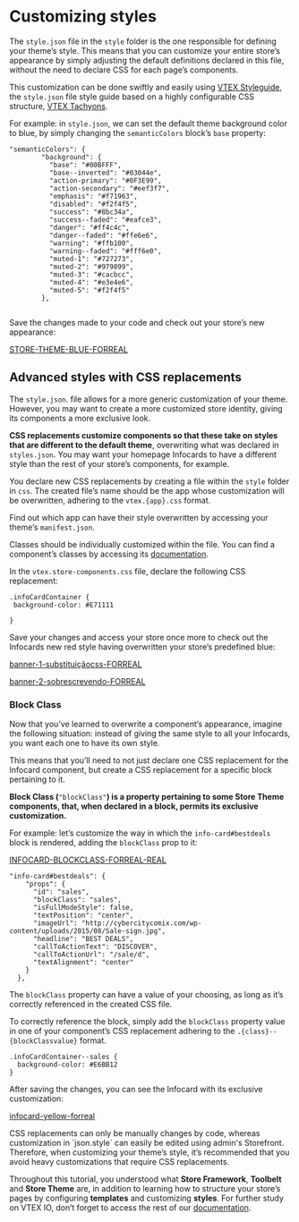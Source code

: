 # Customizing styles

The `style.json` file in the `style` folder is the one responsible for defining your theme’s style. This means that you can customize your entire store’s appearance by simply adjusting the default definitions declared in this file, without the need to declare CSS for each page’s components.

This customization can be done swiftly and easily using [VTEX Styleguide](https://styleguide.vtex.com/#/Styles), the `style.json` file style guide based on a highly configurable CSS structure, [VTEX Tachyons](https://vtex.github.io/vtex-tachyons/). 

For example: in `style.json`, we can set the default theme background color to blue, by simply changing the `semanticColors` block’s `base` property:

```
"semanticColors": {
        "background": {
          "base": "#00BFFF",
          "base--inverted": "#03044e",
          "action-primary": "#0F3E99",
          "action-secondary": "#eef3f7",
          "emphasis": "#f71963",
          "disabled": "#f2f4f5",
          "success": "#8bc34a",
          "success--faded": "#eafce3",
          "danger": "#ff4c4c",
          "danger--faded": "#ffe6e6",
          "warning": "#ffb100",
          "warning--faded": "#fff6e0",
          "muted-1": "#727273",
          "muted-2": "#979899",
          "muted-3": "#cacbcc",
          "muted-4": "#e3e4e6",
          "muted-5": "#f2f4f5"
        },
        
```

Save the changes made to your code and check out your store’s new appearance:

[STORE-THEME-BLUE-FORREAL](https://user-images.githubusercontent.com/52087100/61972132-31269980-afb7-11e9-863f-0727c363cb8f.png)

## Advanced styles with CSS replacements

The `style.json`. file allows for a more generic customization of your theme. However, you may want to create a more customized store identity, giving its components a more exclusive look.

**CSS replacements customize components so that these take on styles that are different to the default theme**, overwriting what was declared in `styles.json`. You may want your homepage Infocards to have a different style than the rest of your store’s components, for example. 

You declare new CSS replacements by creating a file within the `style` folder in `css`. The created file’s name should be the app whose customization will be overwritten, adhering to the `vtex.{app}.css` format.

<div class="alert alert-info">
Find out which app can have their style overwritten by accessing your theme’s <code>manifest.json</code>.
</div>

Classes should be individually customized within the file. You can find a component’s classes by accessing its [documentation](*link*).

In the `vtex.store-components.css` file, declare the following CSS replacement:

```
.infoCardContainer {
 background-color: #E71111

}

```

Save your changes and access your store once more to check out the Infocards new red style having overwritten your store’s predefined blue: 

[banner-1-substituiçãocss-FORREAL](https://user-images.githubusercontent.com/52087100/61972638-7a2b1d80-afb8-11e9-8fd3-65e3852f1022.png)

[banner-2-sobrescrevendo-FORREAL](https://user-images.githubusercontent.com/52087100/61972620-697aa780-afb8-11e9-81a9-729478961e62.png)

### Block Class

Now that you’ve learned to overwrite a component’s appearance, imagine the following situation: instead of giving the same style to all your Infocards, you want each one to have its own style. 

This means that you’ll need to not just declare one CSS replacement for the Infocard component, but create a CSS replacement for a specific block pertaining to it.

**Block Class (**`"blockClass"`**) is a property pertaining to some Store Theme components, that, when declared in a block, permits its exclusive customization.**

For example: let’s customize the way in which the `info-card#bestdeals` block is rendered, adding the `blockClass` prop to it:

[INFOCARD-BLOCKCLASS-FORREAL-REAL](https://user-images.githubusercontent.com/52087100/61976127-54564680-afc1-11e9-9f62-ab3473639805.png)

```
"info-card#bestdeals": {
    "props": {
      "id": "sales",
      "blockClass": "sales",
      "isFullModeStyle": false,
      "textPosition": "center",
      "imageUrl": "http://cybercitycomix.com/wp-content/uploads/2015/08/Sale-sign.jpg",
      "headline": "BEST DEALS",
      "callToActionText": "DISCOVER",
      "callToActionUrl": "/sale/d",
      "textAlignment": "center"
    }
  },

```

<div class="alert alert-info">
The <code>blockClass</code> property can have a value of your choosing, as long as it’s correctly referenced in the created CSS file.
</div>

To correctly reference the block, simply add the `blockClass` property value in one of your component’s CSS replacement adhering to the `.{class}--{blockClassvalue}` format.

```
.infoCardContainer--sales {
  background-color: #E6BB12
}

```

After saving the changes, you can see the Infocard with its exclusive customization: 

[infocard-yellow-forreal](https://user-images.githubusercontent.com/52087100/61976477-405f1480-afc2-11e9-842d-de5caa3f07d9.png)

<div class="alert alert-warning">
CSS replacements can only be manually changes by code, whereas customization in `json.style` can easily be edited using admin's Storefront. Therefore, when customizing your theme’s style, it’s recommended that you avoid heavy customizations that require CSS replacements.
</div>

Throughout this tutorial, you understood what **Store Framework**, **Toolbelt** and **Store Theme** are, in addition to learning how to structure your store’s pages by configuring **templates** and customizing **styles**. For further study on VTEX IO, don’t forget to access the rest of our [documentation](*link*).
